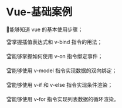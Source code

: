 # Vue-基础案例

🎉能够知道 vue 的基本使用步骤；

🏆掌握插值表达式和 v-bind 指令的用法；

🏆能够掌握如何使用 v-on 指令绑定事件；

🏆能够使用 v-model 指令实现数据的双向绑定；

🏆能够使用 v-if 和 v-else 指令实现条件渲染；

🏆能够使用 v-for 指令实现列表数据的循环渲染。
